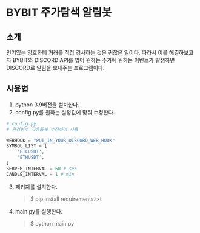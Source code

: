 # BYBIT 주가탐색 알림봇

## 소개

인기있는 암호화폐 거래를 직접 검사하는 것은 귀찮은 일이다. 따라서 이를 해결하보고자 BYBIT와 DISCORD API를 엮어 원하는 주가에 원하는 이벤트가 발생하면 DISCORD로 알림을 보내주는 프로그램이다.

## 사용법
1. python 3.9버전을 설치한다.
2. config.py를 원하는 설정값에 맞춰 수정한다.
```python
# config.py
# 환경변수 자유롭게 수정하여 사용

WEBHOOK = "PUT_IN_YOUR_DISCORD_WEB_HOOK"
SYMBOL_LIST = [
    'BTCUSDT',
    'ETHUSDT',
]
SERVER_INTERVAL = 60 # sec
CANDLE_INTERVAL = 1 # min
```
3. 패키지를 설치한다.
    > $ pip install requirements.txt
4. main.py를 실행한다.
    > $ python main.py